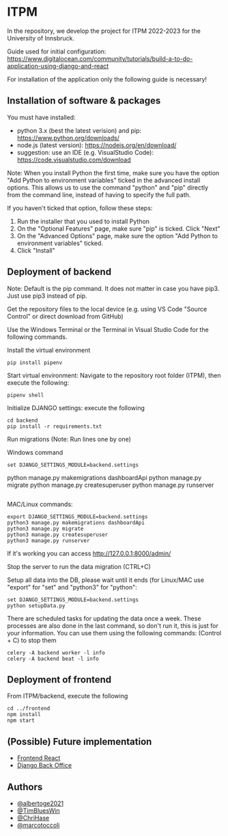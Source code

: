 
# ITPM

In the repository, we develop the project for ITPM 2022-2023 for the University of Innsbruck.

Guide used for initial configuration: https://www.digitalocean.com/community/tutorials/build-a-to-do-application-using-django-and-react

For installation of the application only the following guide is necessary!

## Installation of software & packages

You must have installed: 
- python 3.x (best the latest verision) and pip: https://www.python.org/downloads/
- node.js (latest version): https://nodejs.org/en/download/
- suggestion: use an IDE (e.g. VisualStudio Code): https://code.visualstudio.com/download

Note: When you install Python the first time, make sure you have the option "Add Python to environment variables" ticked in the advanced install options.
This allows us to use the command "python" and "pip" directly from the command line, instead of having to specify the full path.

If you haven't ticked that option, follow these steps:
1. Run the installer that you used to install Python
2. On the "Optional Features" page, make sure "pip" is ticked. Click "Next"
3. On the "Advanced Options" page, make sure the option "Add Python to environment variables" ticked.
4. Click "Install"

## Deployment of backend

Note: Default is the pip command. It does not matter in case you have pip3. Just use pip3 instead of pip.

Get the repository files to the local device (e.g. using VS Code "Source Control" or direct download from GitHub)

Use the Windows Terminal or the Terminal in Visual Studio Code for the following commands.

Install the virtual environment
```
pip install pipenv
```

Start virtual environment: Navigate to the repository root folder (ITPM), then execute the following:
```
pipenv shell
```

Initialize DJANGO settings: execute the following
```
cd backend
pip install -r requirements.txt
```

Run migrations
(Note: Run lines one by one)

Windows command
```
set DJANGO_SETTINGS_MODULE=backend.settings
```
python manage.py makemigrations dashboardApi
python manage.py migrate
python manage.py createsuperuser
python manage.py runserver
```
```
MAC/Linux commands:
```
export DJANGO_SETTINGS_MODULE=backend.settings
python3 manage.py makemigrations dashboardApi
python3 manage.py migrate
python3 manage.py createsuperuser
python3 manage.py runserver
```

If it's working you can access  http://127.0.0.1:8000/admin/


Stop the server to run the data migration (CTRL+C)

Setup all data into the DB, please wait until it ends (for Linux/MAC use "export" for "set" and "python3" for "python":

```
set DJANGO_SETTINGS_MODULE=backend.settings
python setupData.py
```

There are scheduled tasks for updating the data once a week. These processes are also done in the last command, so don't run it, this is just for your information. You can use them using the following commands: (Control + C) to stop them

```
celery -A backend worker -l info
celery -A backend beat -l info
```

## Deployment of frontend

From ITPM/backend, execute the following
```
cd ../frontend
npm install
npm start
```

## (Possible) Future implementation

 - [Frontend React](https://github.com/coreui/coreui-free-react-admin-template)
 - [Django Back Office](https://github.com/MaferMazu/django-backoffice)


## Authors

- [@albertoge2021](https://www.github.com/albertoge2021)
- [@TimBluesWin](https://github.com/TimBluesWin)
- [@ChriHase](https://github.com/ChriHase)
- [@marcotoccoli](https://github.com/marcotoccoli)

